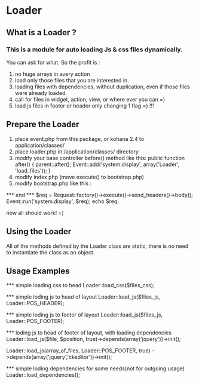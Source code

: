# Loader

##  What is a Loader ? 
 
### This is a module for auto loading Js & css files dynamically. 
 You can ask for what. So the profit is : 
 
 1. no huge arrays in avery action  
 2. load only those files that you are interested in. 
 3. loading files with dependencies, without duplication, even 
    if those files were already loaded. 
 4. call for files in widget, action, view, or where ever you can =) 
 5. load js files in footer or header only changing 1 flag =) !!! 
 
## Prepare the Loader

1. place event.php from this package, or kohana 2.4 to application/classes/ 
2. place loader.php in /application/classes/ directory 
3. modify your base controller before() method like this: 
        public function after() 
        { 
         parent::after(); 
         Event::add('system.display', array('Loader', 'load_files')); 
        } 
4. modify index php (move execute() to bootstrap.php) 
5. modify bootstrap.php like this : 

 *** end *** 
 $req = Request::factory()->execute()->send_headers()->body(); 
 Event::run('system.display', $req); 
 echo $req; 
 
now all should work! =) 

## Using the Loader

All of the methods defined by the Loader class are static, there is 
no need to instantiate the class as an object. 
 

## Usage Examples

*** simple loading css to head 
 Loader::load_css($files_css); 

*** simple loding js to head of layout 
 Loader::load_js($files_js, Loader::POS_HEADER); 
 
*** simple loding js to footer of layout 
 Loader::load_js($files_js, Loader::POS_FOOTER); 
 
*** loding js to head of footer of layout, with loading dependencies 
 Loader::load_js($file, $position, true)->depends(array('jquery'))->init(); 
 
 Loader::load_js(array_of_files, Loader::POS_FOOTER, true) 
    ->depends(array('jquery','ckeditor'))->init(); 

*** simple loding dependencies for some needs(not for outgoing usage) 
 Loader::load_dependencies(); 

